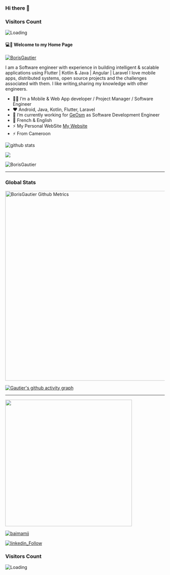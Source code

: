 ### Hi there 👋

### Visitors Count
<img align="left" src = "https://profile-counter.glitch.me/BorisGautier/count.svg" alt ="Loading">

<br />

#### 💻💫 Welcome to my Home Page

<p align="left"> <a href="https://github.com/ryo-ma/github-profile-trophy"><img src="https://github-profile-trophy.vercel.app/?username=BorisGautier" alt="BorisGautier" /></a> </p>

I am a Software engineer with experience in building intelligent & scalable applications using Flutter | Kotlin & Java | Angular | Laravel
I love mobile apps, distributed systems, open source projects and the challenges associated with them.
I like writing,sharing my knowledge with other engineers.

- 👨‍💻 I’m a Mobile & Web App developer / Project Manager / Software Engineer
- ❤️ Android, Java, Kotlin, Flutter, Laravel
- 🔭 I’m currently working for [GeOsm](https://github.com/GeOsmFamily) as Software Development Engineer
- 💬 French & English
- ⚡ My Personal WebSite [My Website](https://me.tbg.cm/)
- ⚡ From Cameroon

![github stats](https://github-readme-stats.vercel.app/api?username=BorisGautier&show_icons=true)

<img src="https://github-readme-stats.vercel.app/api/top-langs/?username=BorisGautier"></img>

<p><img align="center" src="https://github-readme-streak-stats.herokuapp.com/?user=BorisGautier&theme=dark" alt="BorisGautier" /></p>

---

### Global Stats
<p>
    <img width="600"  
         src="https://metrics.lecoq.io/BorisGautier?id=BorisGautier" 
         alt="BorisGautier Github Metrics"
     />
</p>

[![Gautier's github activity graph](https://activity-graph.herokuapp.com/graph?username=BorisGautier&theme=xcode)](https://github.com/BorisGautier)

---

<img width="400" src="https://wakatime.com/share/@Boris_Gautier/860be91a-8c44-4bf0-b3f6-f6ee78cb2e38.svg"></img>


<p align="left"> <a href="https://twitter.com/Boris_Gauty" target="blank"><img src="https://img.shields.io/twitter/follow/Boris_Gauty?logo=twitter&style=for-the-badge" alt="baimamjj" /></a> </p>

[![linkedin_Follow](https://img.shields.io/badge/linkedin-Follow-blue)](https://www.linkedin.com/in/boris-gautier-tchoukouaha-420262143/)

### Visitors Count
<img align="left" src = "https://profile-counter.glitch.me/BorisGautier/count.svg" alt ="Loading">

<br />



